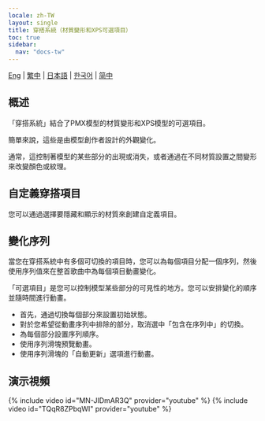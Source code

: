 ```yaml
---
locale: zh-TW
layout: single
title: 穿搭系統（材質變形和XPS可選項目）
toc: true
sidebar:
  nav: "docs-tw"
---
```

[Eng](/dancexr/features/optionals) | [繁中](/tw/dancexr/features/optionals) | [日本語](/jp/dancexr/features/optionals) | [한국어](/kr/dancexr/features/optionals) | [简中](/zh/dancexr/features/optionals)


## 概述
「穿搭系統」結合了PMX模型的材質變形和XPS模型的可選項目。

簡單來說，這些是由模型創作者設計的外觀變化。

通常，這控制著模型的某些部分的出現或消失，或者通過在不同材質設置之間變形來改變顏色或紋理。

## 自定義穿搭項目
您可以通過選擇要隱藏和顯示的材質來創建自定義項目。

## 變化序列
當您在穿搭系統中有多個可切換的項目時，您可以為每個項目分配一個序列，然後使用序列值來在整首歌曲中為每個項目動畫變化。

「可選項目」是您可以控制模型某些部分的可見性的地方。您可以安排變化的順序並隨時間進行動畫。

* 首先，通過切換每個部分來設置初始狀態。
* 對於您希望從動畫序列中排除的部分，取消選中「包含在序列中」的切換。
* 為每個部分設置序列順序。
* 使用序列滑塊預覽動畫。
* 使用序列滑塊的「自動更新」選項進行動畫。

## 演示視頻
{% include video id="MN-JIDmAR3Q" provider="youtube" %}
{% include video id="TQqR8ZPbqWI" provider="youtube" %}